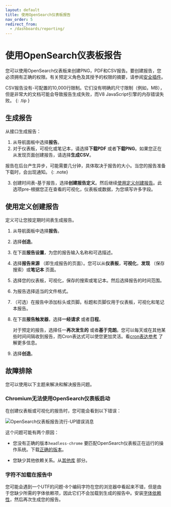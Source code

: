 ```yaml
---
layout: default
title: 使用OpenSearch仪表板报告
nav_order: 5
redirect_from:
  - /dashboards/reporting/
---
```



# 使用OpenSearch仪表板报告

您可以使用OpenSearch仪表板来创建PNG，PDF和CSV报告。要创建报告，您必须拥有正确的权限。有关预定义角色及其授予的权限的摘要，请参阅[安全插件]({{site.url}}{{site.baseurl}}/security/access-control/users-roles#predefined-roles)。

CSV报告没有-可配置的10,000行限制。它们没有明确的尺寸限制（例如，MB），但是非常大的文档可能会导致报告生成失败，而V8 JavaScript引擎的内存错误失败。
{: .tip }

## 生成报告

从接口生成报告：

1. 从导航面板中选择**报告**。
2. 对于仪表板，可视化或笔记本，请选择**下载PDF** 或者**下载PNG**。如果您正在从发现页面创建报告，请选择**生成CSV**。

报告在后台产生异步，可能需要几分钟，具体取决于报告的大小。当您的报告准备下载时，会出现通知。
{: .note}

3. 创建时间表-基于报告，选择**创建报告定义**。然后继续[使用定义创建报告](#creating-reports-using-a-definition)。此选项pre-根据您正在查看的可视化，仪表板或数据，为您填写许多字段。


## 使用定义创建报告

定义可让您按定期时间表生成报告。

1. 从导航面板中选择**报告**。
1. 选择**创造**。
1. 在下面**报告设置**，为您的报告输入名称和可选描述。
1. 选择**报告来源** （即生成报告的页面）。您可以从**仪表板**，**可视化**，**发现** （保存搜索）或**笔记本** 页面。
1. 选择您的仪表板，可视化，保存的搜索或笔记本。然后选择报告的时间范围。
1. 为报告选择适当的文件格式。
1. （可选）在报告中添加标头或页脚。标题和页脚仅用于仪表板，可视化和笔记本报告。
1. 在下面**报告触发器**，选择**一经请求** 或者**日程**。

   对于预定的报告，选择任一**再次发生的** 或者**基于克朗**。您可以每天或在其他某些时间间隔收到报告，而Cron表达式可以使您更加灵活。看[cron表达参考]({{site.url}}{{site.baseurl}}/monitoring-plugins/alerting/cron/) 了解更多信息。

2. 选择**创造**。

## 故障排除

您可以使用以下主题来解决和解决报告问题。

### Chromium无法使用OpenSearch仪表板启动

在创建仪表板或可视化的报告时，您可能会看到以下错误：

![OpenSearch仪表板报告流行-UP错误消息]({{site.url}}{{site.baseurl}}/images/reporting-error.png)

这个问题可能有两个原因：

- 您没有正确的版本`headless-chrome` 要匹配OpenSearch仪表板正在运行的操作系统。下载[正确的版本](https://github.com/opensearch-project/reporting/releases/tag/chromium-1.12.0.0)。

- 您缺少其他依赖关系。从[其他库](https://github.com/opensearch-project/dashboards-reports/blob/1.x/dashboards-reports/rendering-engine/headless-chrome/README.md#additional-libaries) 部分。

### 字符不加载在报告中

您可能会遇到一个UTF的问题-8个编码字符在您的浏览器中看起来不错，但是由于您缺少所需的字体依赖项，因此它们不会加载到生成的报告中。安装[字体依赖性](https://github.com/opensearch-project/dashboards-reports#missing-font-dependencies)，然后再次生成您的报告。

